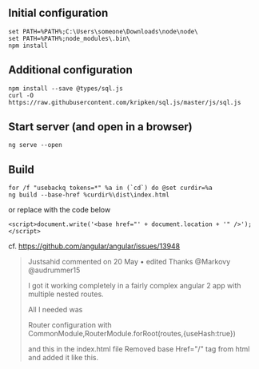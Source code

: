 ## Initial configuration
    set PATH=%PATH%;C:\Users\someone\Downloads\node\node\
    set PATH=%PATH%;node_modules\.bin\
    npm install

## Additional configuration
    npm install --save @types/sql.js
    curl -O https://raw.githubusercontent.com/kripken/sql.js/master/js/sql.js

## Start server (and open in a browser)
    ng serve --open

## Build
    for /f "usebackq tokens=*" %a in (`cd`) do @set curdir=%a
    ng build --base-href %curdir%\dist\index.html

or replace <base href="..."> with the code below

    <script>document.write('<base href="' + document.location + '" />');</script>

cf. https://github.com/angular/angular/issues/13948

> Justsahid commented on 20 May •  edited 
> Thanks @Markovy @audrummer15
> 
> I got it working completely in a fairly complex angular 2 app with multiple nested routes.
> 
> All I needed was
> 
> Router configuration with
> CommonModule,RouterModule.forRoot(routes,{useHash:true})
> 
> and this in the index.html file
> Removed base Href="/" tag from html and added it like this.
> <script>document.write('<base href="' + document.location + '" />');</script>
